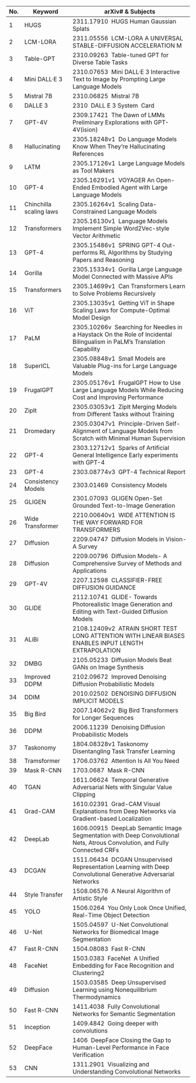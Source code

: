 | No. | Keyword                 | arXiv# & Subjects                                                                                                          |
| --- | ----------------------- | -------------------------------------------------------------------------------------------------------------------------- |
| 1   | HUGS                    | 2311.17910  HUGS Human Gaussian Splats                                                                                     |
| 2   | LCM-LORA                | 2311.05556  LCM-LORA A UNIVERSAL STABLE-DIFFUSION ACCELERATION M                                                           |
| 3   | Table-GPT               | 2310.09263  Table-tuned GPT for Diverse Table Tasks                                                                        |
| 4   | Mini DALL·E 3           | 2310.07653  Mini DALL·E 3 Interactive Text to Image by Prompting Large Language Models                                     |
| 5   | Mistral 7B              | 2310.06825  Mistral 7B                                                                                                     |
| 6   | DALLE 3                 | 2310  DALL E 3 System  Card                                                                                                |
| 7   | GPT-4V                  | 2309.17421  The Dawn of LMMs Preliminary Explorations with GPT-4V(ision)                                                   |
| 8   | Hallucinating           | 2305.18248v1  Do Language Models Know When They’re Hallucinating References                                                |
| 9   | LATM                    | 2305.17126v1  Large Language Models as Tool Makers                                                                         |
| 10  | GPT-4                   | 2305.16291v1  VOYAGER An Open-Ended Embodied Agent with Large Language Models                                              |
| 11  | Chinchilla scaling laws | 2305.16264v1  Scaling Data-Constrained Language Models                                                                     |
| 12  | Transformers            | 2305.16130v1  Language Models Implement Simple Word2Vec-style Vector Arithmetic                                            |
| 13  | GPT-4                   | 2305.15486v1  SPRING GPT-4 Out-performs RL Algorithms by Studying Papers and Reasoning                                     |
| 14  | Gorilla                 | 2305.15334v1  Gorilla Large Language Model Connected with Massive APIs                                                     |
| 15  | Transformers            | 2305.14699v1  Can Transformers Learn to Solve Problems Recursively                                                         |
| 16  | ViT                     | 2305.13035v1  Getting ViT in Shape Scaling Laws for Compute-Optimal Model Design                                           |
| 17  | PaLM                    | 2305.10266v  Searching for Needles in a Haystack On the Role of Incidental Bilingualism in PaLM’s Translation Capability   |
| 18  | SuperICL                | 2305.08848v1  Small Models are Valuable Plug-ins for Large Language Models                                                 |
| 19  | FrugalGPT               | 2305.05176v1  FrugalGPT How to Use Large Language Models While Reducing Cost and Improving Performance                     |
| 20  | ZipIt                   | 2305.03053v1  ZipIt Merging Models from Different Tasks without Training                                                   |
| 21  | Dromedary               | 2305.03047v1  Principle-Driven Self-Alignment of Language Models from Scratch with Minimal Human Supervision               |
| 22  | GPT-4                   | 2303.12712v1  Sparks of Artificial General Intelligence Early experiments with GPT-4                                       |
| 23  | GPT-4                   | 2303.08774v3  GPT-4 Technical Report                                                                                       |
| 24  | Consistency Models      | 2303.01469  Consistency Models                                                                                             |
| 25  | GLIGEN                  | 2301.07093  GLIGEN Open-Set Grounded Text-to-Image Generation                                                              |
| 26  | Wide Transformer        | 2210.00640v1  WIDE ATTENTION IS THE WAY FORWARD FOR TRANSFORMERS                                                           |
| 27  | Diffusion               | 2209.04747  Diffusion Models in Vision- A Survey                                                                           |
| 28  | Diffusion               | 2209.00796  Diffusion Models- A Comprehensive Survey of Methods and Applications                                           |
| 29  | GPT-4V                  | 2207.12598  CLASSIFIER-FREE DIFFUSION GUIDANCE                                                                             |
| 30  | GLIDE                   | 2112.10741  GLIDE- Towards Photorealistic Image Generation and Editing with Text-Guided Diffusion Models                   |
| 31  | ALiBi                   | 2108.12409v2  ATRAIN SHORT TEST LONG ATTENTION WITH LINEAR BIASES ENABLES INPUT LENGTH EXTRAPOLATION                       |
| 32  | DMBG                    | 2105.05233  Diffusion Models Beat GANs on Image Synthesis                                                                  |
| 33  | Improved DDPM           | 2102.09672  Improved Denoising Diffusion Probabilistic Models                                                              |
| 34  | DDIM                    | 2010.02502  DENOISING DIFFUSION IMPLICIT MODELS                                                                            |
| 35  | Big Bird                | 2007.14062v2  Big Bird Transformers for Longer Sequences                                                                   |
| 36  | DDPM                    | 2006.11239  Denoising Diffusion Probabilistic Models                                                                       |
| 37  | Taskonomy               | 1804.08328v1 Taskonomy Disentangling Task Transfer Learning                                                                |
| 38  | Tramsformer             | 1706.03762  Attention Is All You Need                                                                                      |
| 39  | Mask R-CNN              | 1703.0687  Mask R-CNN                                                                                                      |
| 40  | TGAN                    | 1611.06624  Temporal Generative Adversarial Nets with Singular Value Clipping                                              |
| 41  | Grad-CAM                | 1610.02391  Grad-CAM Visual Explanations from Deep Networks via Gradient-based Localization                                |
| 42  | DeepLab                 | 1606.00915  DeepLab Semantic Image Segmentation with Deep Convolutional Nets, Atrous Convolution, and Fully Connected CRFs |
| 43  | DCGAN                   | 1511.06434  DCGAN Unsupervised Representation Learning with Deep Convolutional Generative Adversarial Networks             |
| 44  | Style Transfer          | 1508.06576  A Neural Algorithm of Artistic Style                                                                           |
| 45  | YOLO                    | 1506.0264  You Only Look Once Unified, Real-Time Object Detection                                                          |
| 46  | U-Net                   | 1505.04597  U-Net Convolutional Networks for Biomedical Image Segmentation                                                 |
| 47  | Fast R-CNN              | 1504.08083  Fast R-CNN                                                                                                     |
| 48  | FaceNet                 | 1503.0383  FaceNet  A Unified Embedding for Face Recognition and Clustering2                                               |
| 49  | Diffusion               | 1503.03585  Deep Unsupervised Learning using Nonequilibrium Thermodynamics                                                 |
| 50  | Fast R-CNN              | 1411.4038  Fully Convolutional Networks for Semantic Segmentation                                                          |
| 51  | Inception               | 1409.4842  Going deeper with convolutions                                                                                  |
| 52  | DeepFace                | 1406  DeepFace Closing the Gap to Human-Level Performance in Face Verification                                             |
| 53  | CNN                     | 1311.2901  Visualizing and Understanding Convolutional Networks                                                            |
